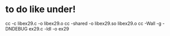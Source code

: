 # to do like under!
cc -c libex29.c -o libex29.o
cc -shared -o libex29.so libex29.o
cc -Wall -g -DNDEBUG ex29.c -ldl -o ex29